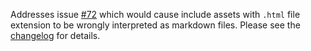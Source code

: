 <!--
template: articlepage.html
title: Trio v1.0.0-rc.2 | Trio Blog
appendToTarget: true
category: releases
tag: v1.0.0-rc.2
articleTitle: Trio v1.0.0-rc.2 (IKIGAI)
-->
Addresses issue <a target="_blank" href="https://github.com/4awpawz/trio/issues/72">#72</a> which would cause include assets with `.html` file extension to be wrongly interpreted as markdown files. Please see the <a target="_blank" href="https://github.com/4awpawz/trio/tree/master#v100-rc2-ikigai">changelog</a> for details.
<!-- end -->
